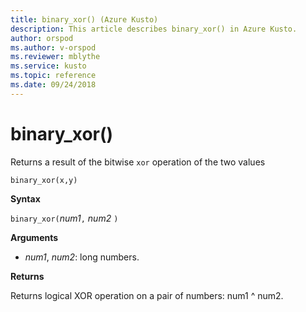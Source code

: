 ```yaml
---
title: binary_xor() (Azure Kusto)
description: This article describes binary_xor() in Azure Kusto.
author: orspod
ms.author: v-orspod
ms.reviewer: mblythe
ms.service: kusto
ms.topic: reference
ms.date: 09/24/2018
---
```

# binary_xor()

Returns a result of the bitwise `xor` operation of the two values 

    binary_xor(x,y)
	
**Syntax**

`binary_xor(`*num1*`,` *num2* `)`

**Arguments**

* *num1*, *num2*: long numbers.

**Returns**

Returns logical XOR operation on a pair of numbers: num1 ^ num2.